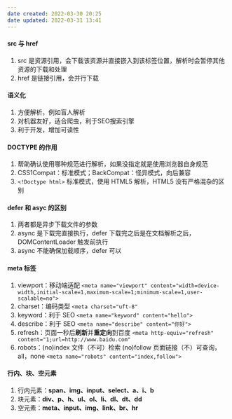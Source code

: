 ```yaml
---
date created: 2022-03-30 20:25
date updated: 2022-03-31 13:41
---
```


#### src 与 href

1. src 是资源引用，会下载该资源并直接嵌入到该标签位置，解析时会暂停其他资源的下载和处理
2. href 是链接引用，会并行下载

#### 语义化

1. 方便解析，例如盲人解析
2. 对机器友好，适合爬虫，利于SEO搜索引擎
3. 利于开发，增加可读性

#### DOCTYPE 的作用

1. 帮助确认使用哪种规范进行解析，如果没指定就是使用浏览器自身规范
2. CSS1Compat：标准模式；BackCompat：怪异模式，向后兼容
3. `<!Doctype html>` 标准模式，使用 HTML5 解析，HTML5 没有严格混杂的区别

#### defer 和 asyc 的区别

1. 两者都是异步下载文件的参数
2. async 是下载完直接执行，defer 下载完之后是在文档解析之后，DOMContentLoader 触发前执行
3. async 不能确保加载顺序，defer 可以

#### meta 标签

1. viewport：移动端适配
		`<meta name="viewport" content="width=device-width,initial-scale=1,maximum-scale=1;minimum-scale=1,user-scalable=no">`
2. charset：编码类型
		`<meta charset="uft-8"`
3. keyword：利于 SEO
		`<meta name="keyword" content="hello">`
4. describe：利于 SEO
		`<meta name="describe" content="你好">`
5. refresh：页面一秒后**刷新**并**重定向**到百度
		`<meta http-equiv="refresh" content="1;url=http://www.baidu.com"`
6. robots：(no)index 文件（不可）检索 (no)follow 页面链接（不）可查询，all，none
		`<meta name="robots" content="index,follow">`

#### 行内、块、空元素

1. 行内元素：**span、img、input、select、a、i、b**
2. 块元素：**div、p、h、ul、ol、li、dl、dt、dd**
3. 空元素：**meta、input、img、link、br、hr**
